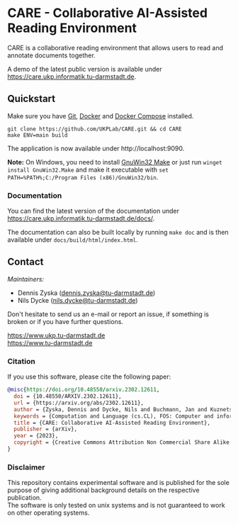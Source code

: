 # CARE - Collaborative AI-Assisted Reading Environment

CARE is a collaborative reading environment that allows users to read and annotate documents together.

A demo of the latest public version is available under https://care.ukp.informatik.tu-darmstadt.de.

## Quickstart

Make sure you have [Git](https://git-scm.com/downloads), [Docker](https://docs.docker.com/get-docker/) and [Docker Compose](https://docs.docker.com/compose/install/) installed.

```shell
git clone https://github.com/UKPLab/CARE.git && cd CARE
make ENV=main build 
```

The application is now available under http://localhost:9090.

__Note:__ On Windows, you need to install [GnuWin32 Make](http://gnuwin32.sourceforge.net/packages/make.htm) or just run `winget install GnuWin32.Make` and make it executable with `set PATH=%PATH%;C:/Program Files (x86)/GnuWin32/bin`.

### Documentation

You can find the latest version of the documentation under https://care.ukp.informatik.tu-darmstadt.de/docs/.

The documentation can also be built locally by running `make doc` and is then available under `docs/build/html/index.html`.

## Contact 

_Maintainers:_

* Dennis Zyska (dennis.zyska@tu-darmstadt.de) 
* Nils Dycke (nils.dycke@tu-darmstadt.de)

Don't hesitate to send us an e-mail or report an issue, if something is broken or if you have further questions.

https://www.ukp.tu-darmstadt.de \
https://www.tu-darmstadt.de

### Citation

If you use this software, please cite the following paper:

```bibtex
@misc{https://doi.org/10.48550/arxiv.2302.12611,
  doi = {10.48550/ARXIV.2302.12611},
  url = {https://arxiv.org/abs/2302.12611},
  author = {Zyska, Dennis and Dycke, Nils and Buchmann, Jan and Kuznetsov, Ilia and Gurevych, Iryna},
  keywords = {Computation and Language (cs.CL), FOS: Computer and information sciences, FOS: Computer and information sciences},
  title = {CARE: Collaborative AI-Assisted Reading Environment},
  publisher = {arXiv},
  year = {2023},
  copyright = {Creative Commons Attribution Non Commercial Share Alike 4.0 International}
}
```

### Disclaimer

This repository contains experimental software and is published for the sole purpose of giving additional background details on the respective publication.\
The software is only tested on unix systems and is not guaranteed to work on other operating systems.
